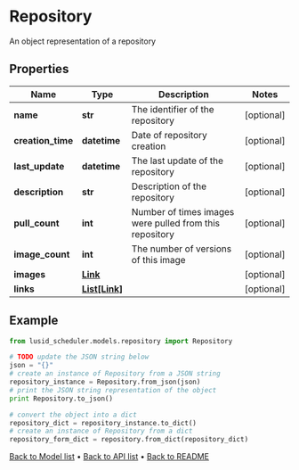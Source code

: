 # Repository

An object representation of a repository

## Properties
Name | Type | Description | Notes
------------ | ------------- | ------------- | -------------
**name** | **str** | The identifier of the repository | [optional] 
**creation_time** | **datetime** | Date of  repository creation | [optional] 
**last_update** | **datetime** | The last update of the repository | [optional] 
**description** | **str** | Description of the repository | [optional] 
**pull_count** | **int** | Number of times images were pulled from this repository | [optional] 
**image_count** | **int** | The number of versions of this image | [optional] 
**images** | [**Link**](Link.md) |  | [optional] 
**links** | [**List[Link]**](Link.md) |  | [optional] 

## Example

```python
from lusid_scheduler.models.repository import Repository

# TODO update the JSON string below
json = "{}"
# create an instance of Repository from a JSON string
repository_instance = Repository.from_json(json)
# print the JSON string representation of the object
print Repository.to_json()

# convert the object into a dict
repository_dict = repository_instance.to_dict()
# create an instance of Repository from a dict
repository_form_dict = repository.from_dict(repository_dict)
```
[Back to Model list](../README.md#documentation-for-models) &#8226; [Back to API list](../README.md#documentation-for-api-endpoints) &#8226; [Back to README](../README.md)


